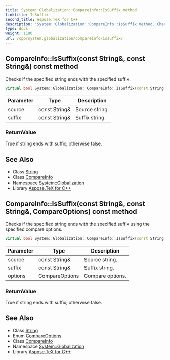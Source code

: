 ```yaml
---
title: System::Globalization::CompareInfo::IsSuffix method
linktitle: IsSuffix
second_title: Aspose.TeX for C++
description: 'System::Globalization::CompareInfo::IsSuffix method. Checks if the specified string ends with the specified suffix in C++.'
type: docs
weight: 1100
url: /cpp/system.globalization/compareinfo/issuffix/
---
```

## CompareInfo::IsSuffix(const String\&, const String\&) const method


Checks if the specified string ends with the specified suffix.

```cpp
virtual bool System::Globalization::CompareInfo::IsSuffix(const String &source, const String &suffix) const
```


| Parameter | Type | Description |
| --- | --- | --- |
| source | const String\& | Source string. |
| suffix | const String\& | Suffix string. |

### ReturnValue

True if string ends with suffix; otherwise false.

## See Also

* Class [String](../../../system/string/)
* Class [CompareInfo](../)
* Namespace [System::Globalization](../../)
* Library [Aspose.TeX for C++](../../../)
## CompareInfo::IsSuffix(const String\&, const String\&, CompareOptions) const method


Checks if the specified string ends with the specified suffix using the specified compare options.

```cpp
virtual bool System::Globalization::CompareInfo::IsSuffix(const String &source, const String &suffix, CompareOptions options) const
```


| Parameter | Type | Description |
| --- | --- | --- |
| source | const String\& | Source string. |
| suffix | const String\& | Suffix string. |
| options | CompareOptions | Compare options. |

### ReturnValue

True if string ends with suffix; otherwise false.

## See Also

* Class [String](../../../system/string/)
* Enum [CompareOptions](../../compareoptions/)
* Class [CompareInfo](../)
* Namespace [System::Globalization](../../)
* Library [Aspose.TeX for C++](../../../)

